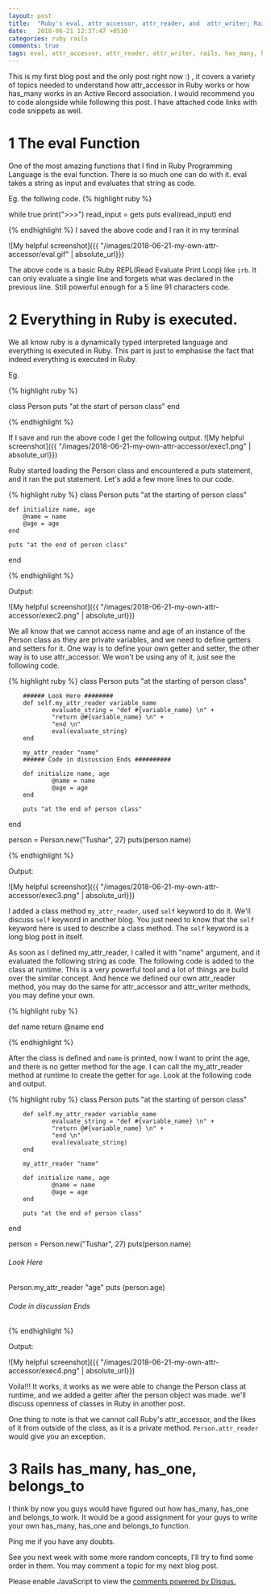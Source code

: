 ```yaml
---
layout: post
title:  "Ruby's eval, attr_accessor, attr_reader, and  attr_writer; Rails has_many, has_one, belongs_to"
date:   2018-06-21 12:37:47 +0530
categories: ruby rails
comments: true
tags: eval, attr_accessor, attr_reader, attr_writer, rails, has_many, has_one, belongs_to
---
```


This is my first blog post and the only post right now :) , it covers a variety of topics needed to understand how attr_accessor in Ruby works or how has_many works in an Active Record association. I would recommend you to code alongside while following this post. I have attached code links with code snippets as well.

# 1 The eval Function
One of the most amazing functions that I find in Ruby Programming Language is the eval function. There is so much one can do with it. 
eval takes a string as input and evaluates that string as code. 

Eg. the follwing code. 
{% highlight ruby %}

while true
        print(">>>")
        read_input = gets
        puts eval(read_input)
end

{% endhighlight %}
I saved the above code and I ran it in my terminal

![My helpful screenshot]({{ "/images/2018-06-21-my-own-attr-accessor/eval.gif" | absolute_url}})


The above code is a basic Ruby REPL(Read Evaluate Print Loop) like `irb`. It can only evaluate a single line and forgets what was declared in the previous line. Still powerful enough for a 5 line 91 characters code. 

# 2 Everything in Ruby is executed. 

We all know ruby is a dynamically typed interpreted language and everything is executed in Ruby. This part is just to emphasise the fact that indeed everything is executed in Ruby.


Eg. 

{% highlight ruby %}

class Person
	puts "at the start of person class"
end

{% endhighlight %}

If I save and run the above code I get the following output.
![My helpful screenshot]({{ "/images/2018-06-21-my-own-attr-accessor/exec1.png" | absolute_url}})


Ruby started loading the Person class and encountered a puts statement, and it ran the put statement. 
Let's add a few more lines to our code. 

{% highlight ruby %}
class Person
	puts "at the starting of person class"

	def initialize name, age
		@name = name
		@age = age
	end

	puts "at the end of person class" 

end


{% endhighlight %}

Output: 

![My helpful screenshot]({{ "/images/2018-06-21-my-own-attr-accessor/exec2.png" | absolute_url}})

We all know that we cannot access name and age of an instance of the Person class as they are private variables, and we need to define getters and setters for it. 
One way is to define your own getter and setter, the other way is to use attr_accessor. We won't be using any of it, just see the following code. 


{% highlight ruby %}
class Person
        puts "at the starting of person class"


        ###### Look Here ######## 
        def self.my_attr_reader variable_name
                evaluate_string = "def #{variable_name} \n" +
                "return @#{variable_name} \n" +
                "end \n"
                eval(evaluate_string)
        end

        my_attr_reader "name"
        ###### Code in discussion Ends ##########

        def initialize name, age
                @name = name
                @age = age
        end

        puts "at the end of person class"

end

person = Person.new("Tushar", 27)
puts(person.name)

{% endhighlight %}

Output: 

![My helpful screenshot]({{ "/images/2018-06-21-my-own-attr-accessor/exec3.png" | absolute_url}})


I added a class method `my_attr_reader`, used `self` keyword to do it. We'll discuss `self` keyword in another blog. You just need to know that the `self` keyword here is used to describe a class method. The `self` keyword is a long blog post in itself.  

As soon as I defined my_attr_reader, I called it with "name" argument, and it evaluated the following string as code. The following code is added to the class at runtime. 
This is a very powerful tool and a lot of things are build over the similar concept. And hence we defined our own attr_reader method, you may do the same for attr_accessor and attr_writer methods, you may define your own. 

{% highlight ruby %}

def name
	return @name
end

{% endhighlight %}

After the class is defined and `name` is printed, now I want to print the age, and there is no getter method for the age. 
I can call the my_attr_reader method at runtime to create the getter for `age`. Look at the following code and output. 

{% highlight ruby %}
class Person
        puts "at the starting of person class"

        def self.my_attr_reader variable_name
                evaluate_string = "def #{variable_name} \n" +
                "return @#{variable_name} \n" +
                "end \n"
                eval(evaluate_string)
        end

        my_attr_reader "name"

        def initialize name, age
                @name = name
                @age = age
        end

        puts "at the end of person class"

end

person = Person.new("Tushar", 27)
puts(person.name)


###### Look Here ######## 
Person.my_attr_reader "age"
puts (person.age)

###### Code in discussion Ends ##########

{% endhighlight %}

Output:

![My helpful screenshot]({{ "/images/2018-06-21-my-own-attr-accessor/exec4.png" | absolute_url}})


Voila!!! It works, it works as we were able to change the Person class at runtime, and we added a getter after the person object was made. we'll discuss openness of classes in Ruby in another post. 

One thing to note is that we cannot call Ruby's attr_accessor, and the likes of it from outside of the class, as it is a private method. `Person.attr_reader` would give you an exception. 

# 3 Rails has_many, has_one, belongs_to

I think by now you guys would have figured out how has_many, has_one and belongs_to work. 
It would be a good assignment for your guys to write your own has_many, has_one and belongs_to function. 

Ping me if you have any doubts.


See you next week with some more random concepts, I'll try to find some order in them. 
You may comment a topic for my next blog post.

<div id="disqus_thread"></div>
<script>

/**
*  RECOMMENDED CONFIGURATION VARIABLES: EDIT AND UNCOMMENT THE SECTION BELOW TO INSERT DYNAMIC VALUES FROM YOUR PLATFORM OR CMS.
*  LEARN WHY DEFINING THESE VARIABLES IS IMPORTANT: https://disqus.com/admin/universalcode/#configuration-variables*/
/*
var disqus_config = function () {
this.page.url = PAGE_URL;  // Replace PAGE_URL with your page's canonical URL variable
this.page.identifier = PAGE_IDENTIFIER; // Replace PAGE_IDENTIFIER with your page's unique identifier variable
};
*/
(function() { // DON'T EDIT BELOW THIS LINE
var d = document, s = d.createElement('script');
s.src = 'https://codekar-com.disqus.com/embed.js';
s.setAttribute('data-timestamp', +new Date());
(d.head || d.body).appendChild(s);
})();
</script>
<noscript>Please enable JavaScript to view the <a href="https://disqus.com/?ref_noscript">comments powered by Disqus.</a></noscript>
                            